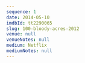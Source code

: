 ```yaml
---
sequence: 1
date: 2014-05-10
imdbId: tt2290065
slug: 100-bloody-acres-2012
venue: null
venueNotes: null
medium: Netflix
mediumNotes: null
---
```


